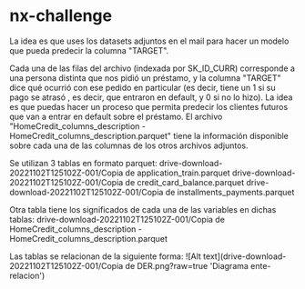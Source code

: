 # nx-challenge

 La idea es que uses los datasets adjuntos en el mail para hacer un modelo que pueda predecir la columna "TARGET".

Cada una de las filas del archivo (indexada por SK_ID_CURR) corresponde a una persona distinta que nos pidió un préstamo, y la columna "TARGET" dice qué ocurrió con ese pedido en particular (es decir, tiene un 1 si su pago se atrasó , es decir, que entraron en default, y 0 si no lo hizo). La idea es que puedas hacer un proceso que permita predecir los clientes futuros que van a entrar en default sobre el préstamo.
El archivo "HomeCredit_columns_description - HomeCredit_columns_description.parquet" tiene la información disponible sobre cada una de las columnas de los otros archivos adjuntos. 


Se utilizan 3 tablas en formato parquet:
drive-download-20221102T125102Z-001/Copia de application_train.parquet
drive-download-20221102T125102Z-001/Copia de credit_card_balance.parquet
drive-download-20221102T125102Z-001/Copia de installments_payments.parquet

Otra tabla tiene los significados de cada una de las variables en dichas tablas:
drive-download-20221102T125102Z-001/Copia de HomeCredit_columns_description - HomeCredit_columns_description.parquet

Las tablas se relacionan de la siguiente forma:
![Alt text](drive-download-20221102T125102Z-001/Copia de DER.png?raw=true 'Diagrama ente-relacion')


